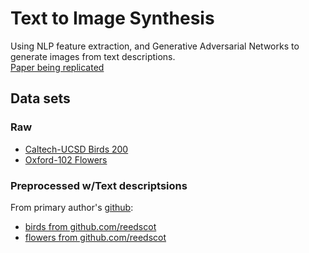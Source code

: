 # Text to Image Synthesis
Using NLP feature extraction, and Generative Adversarial Networks to generate images from text descriptions.  
[Paper being replicated](https://arxiv.org/pdf/1605.05396.pdf)  
## Data sets
### Raw  

 * [Caltech-UCSD Birds 200](http://www.vision.caltech.edu/visipedia/CUB-200.html)  
 * [Oxford-102 Flowers](http://www.robots.ox.ac.uk/~vgg/data/flowers/102/)  
 
### Preprocessed w/Text descriptsions  
From primary author's [github](https://github.com/reedscot/cvpr2016):
 * [birds from github.com/reedscot](https://drive.google.com/open?id=0B0ywwgffWnLLZW9uVHNjb2JmNlE)
 * [flowers from github.com/reedscot](https://drive.google.com/open?id=0B0ywwgffWnLLcms2WWJQRFNSWXM)
